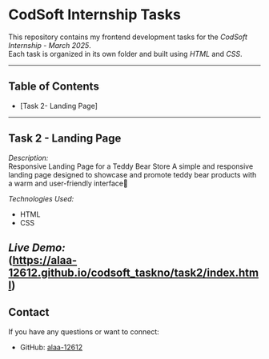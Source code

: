 # CodSoft Internship Tasks

This repository contains my frontend development tasks for the *CodSoft Internship - March 2025*.  
Each task is organized in its own folder and built using *HTML* and *CSS*.

---

## Table of Contents

- [Task 2- Landing Page]
---

## Task 2 - Landing Page

*Description:*  
Responsive Landing Page for a Teddy Bear Store A simple and responsive landing page designed to showcase and
promote teddy bear products with a warm and user-friendly interface🧸

*Technologies Used:*  
- HTML  
- CSS

*Live Demo:*  
(https://alaa-12612.github.io/codsoft_taskno/task2/index.html)
---

## Contact

If you have any questions or want to connect:

- GitHub: [alaa-12612](https://github.com/alaa-12612)
